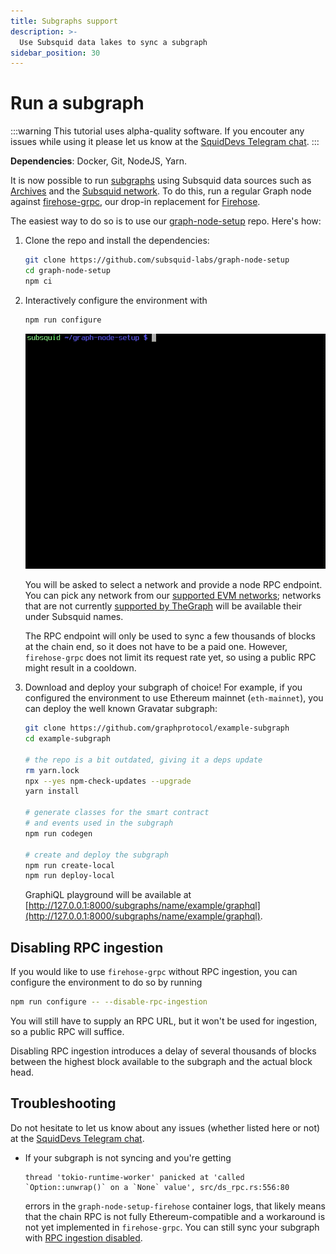 ```yaml
---
title: Subgraphs support
description: >-
  Use Subsquid data lakes to sync a subgraph
sidebar_position: 30
---
```


# Run a subgraph

:::warning
This tutorial uses alpha-quality software. If you encouter any issues while using it please let us know at the [SquidDevs Telegram chat](https://t.me/HydraDevs).
:::

**Dependencies**: Docker, Git, NodeJS, Yarn.

It is now possible to run [subgraphs](https://thegraph.com/docs/en/glossary/) using Subsquid data sources such as [Archives](/archives) and the [Subsquid network](/subsquid-network). To do this, run a regular Graph node against [firehose-grpc](https://github.com/subsquid/firehose-grpc), our drop-in replacement for [Firehose](https://firehose.streamingfast.io).

The easiest way to do so is to use our [graph-node-setup](https://github.com/subsquid-labs/graph-node-setup) repo. Here's how:

1. Clone the repo and install the dependencies:
   ```bash
   git clone https://github.com/subsquid-labs/graph-node-setup
   cd graph-node-setup
   npm ci
   ```

2. Interactively configure the environment with
   ```bash
   npm run configure
   ```

   ![Configuring the environment](subgraphs-support-configuration.gif)

   You will be asked to select a network and provide a node RPC endpoint. You can pick any network from our [supported EVM networks](/archives/evm/networks); networks that are not currently [supported by TheGraph](https://thegraph.com/docs/en/developing/supported-networks/) will be available their under Subsquid names.

   The RPC endpoint will only be used to sync a few thousands of blocks at the chain end, so it does not have to be a paid one. However, `firehose-grpc` does not limit its request rate yet, so using a public RPC might result in a cooldown.

3. Download and deploy your subgraph of choice! For example, if you configured the environment to use Ethereum mainnet (`eth-mainnet`), you can deploy the well known Gravatar subgraph:
   ```bash
   git clone https://github.com/graphprotocol/example-subgraph
   cd example-subgraph

   # the repo is a bit outdated, giving it a deps update
   rm yarn.lock
   npx --yes npm-check-updates --upgrade
   yarn install

   # generate classes for the smart contract
   # and events used in the subgraph
   npm run codegen

   # create and deploy the subgraph
   npm run create-local
   npm run deploy-local
   ```
   GraphiQL playground will be available at [http://127.0.0.1:8000/subgraphs/name/example/graphql](http://127.0.0.1:8000/subgraphs/name/example/graphql).

## Disabling RPC ingestion

If you would like to use `firehose-grpc` without RPC ingestion, you can configure the environment to do so by running
```bash
npm run configure -- --disable-rpc-ingestion
```
You will still have to supply an RPC URL, but it won't be used for ingestion, so a public RPC will suffice.

Disabling RPC ingestion introduces a delay of several thousands of blocks between the highest block available to the subgraph and the actual block head.

## Troubleshooting

Do not hesitate to let us know about any issues (whether listed here or not) at the [SquidDevs Telegram chat](https://t.me/HydraDevs).

* If your subgraph is not syncing and you're getting
  ```
  thread 'tokio-runtime-worker' panicked at 'called `Option::unwrap()` on a `None` value', src/ds_rpc.rs:556:80
  ```
  errors in the `graph-node-setup-firehose` container logs, that likely means that the chain RPC is not fully Ethereum-compatible and a workaround is not yet implemented in `firehose-grpc`. You can still sync your subgraph with [RPC ingestion disabled](#disabling-rpc-ingestion).
